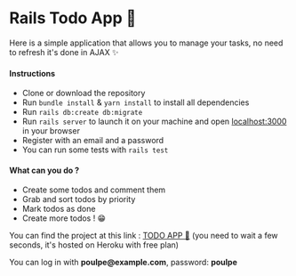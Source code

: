 <h1>Rails Todo App 🐙</h1>

<p>Here is a simple application that allows you to manage your tasks, no need to refresh it's done in AJAX ✨</p>

<h4>Instructions</h4>
<ul>
  <li>Clone or download the repository</li>
  <li>Run <code>bundle install</code> & <code>yarn install</code> to install all dependencies</li>
  <li>Run <code>rails db:create db:migrate</code></li>
  <li>Run <code>rails server</code> to launch it on your machine and open <a href="http://localhost:3000/">localhost:3000</a> in your browser</li>
  <li>Register with an email and a password</li>
  <li>You can run some tests with <code>rails test</code></li>
</ul>

<h4>What can you do ?</h4>
<ul>
  <li>Create some todos and comment them</li>
  <li>Grab and sort todos by priority</li>
  <li>Mark todos as done</li>
  <li>Create more todos ! 😁</li>
</ul>

<p>You can find the project at this link : <a href="https://bb-todo-app.herokuapp.com/" target="_blank">TODO APP 📆</a> (you need to wait a few seconds, it's hosted on Heroku with free plan)</p>
<p>You can log in with <b>poulpe@example.com</b>, password: <b>poulpe</b></p>



